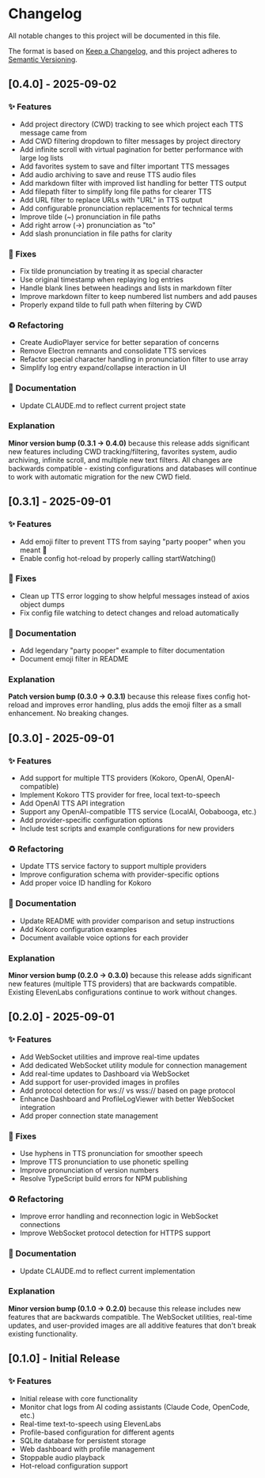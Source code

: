 # Changelog

All notable changes to this project will be documented in this file.

The format is based on [Keep a Changelog](https://keepachangelog.com/en/1.0.0/),
and this project adheres to [Semantic Versioning](https://semver.org/spec/v2.0.0.html).

## [0.4.0] - 2025-09-02

### ✨ Features
- Add project directory (CWD) tracking to see which project each TTS message came from
- Add CWD filtering dropdown to filter messages by project directory
- Add infinite scroll with virtual pagination for better performance with large log lists
- Add favorites system to save and filter important TTS messages
- Add audio archiving to save and reuse TTS audio files
- Add markdown filter with improved list handling for better TTS output
- Add filepath filter to simplify long file paths for clearer TTS
- Add URL filter to replace URLs with "URL" in TTS output
- Add configurable pronunciation replacements for technical terms
- Improve tilde (~) pronunciation in file paths
- Add right arrow (→) pronunciation as "to"
- Add slash pronunciation in file paths for clarity

### 🐛 Fixes
- Fix tilde pronunciation by treating it as special character
- Use original timestamp when replaying log entries
- Handle blank lines between headings and lists in markdown filter
- Improve markdown filter to keep numbered list numbers and add pauses
- Properly expand tilde to full path when filtering by CWD

### ♻️ Refactoring
- Create AudioPlayer service for better separation of concerns
- Remove Electron remnants and consolidate TTS services
- Refactor special character handling in pronunciation filter to use array
- Simplify log entry expand/collapse interaction in UI

### 📝 Documentation
- Update CLAUDE.md to reflect current project state

### Explanation
**Minor version bump (0.3.1 → 0.4.0)** because this release adds significant new features including CWD tracking/filtering, favorites system, audio archiving, infinite scroll, and multiple new text filters. All changes are backwards compatible - existing configurations and databases will continue to work with automatic migration for the new CWD field.

## [0.3.1] - 2025-09-01

### ✨ Features
- Add emoji filter to prevent TTS from saying "party pooper" when you meant 🎉
- Enable config hot-reload by properly calling startWatching()

### 🐛 Fixes
- Clean up TTS error logging to show helpful messages instead of axios object dumps
- Fix config file watching to detect changes and reload automatically

### 📝 Documentation
- Add legendary "party pooper" example to filter documentation
- Document emoji filter in README

### Explanation
**Patch version bump (0.3.0 → 0.3.1)** because this release fixes config hot-reload and improves error handling, plus adds the emoji filter as a small enhancement. No breaking changes.

## [0.3.0] - 2025-09-01

### ✨ Features
- Add support for multiple TTS providers (Kokoro, OpenAI, OpenAI-compatible)
- Implement Kokoro TTS provider for free, local text-to-speech
- Add OpenAI TTS API integration
- Support any OpenAI-compatible TTS service (LocalAI, Oobabooga, etc.)
- Add provider-specific configuration options
- Include test scripts and example configurations for new providers

### ♻️ Refactoring
- Update TTS service factory to support multiple providers
- Improve configuration schema with provider-specific options
- Add proper voice ID handling for Kokoro

### 📝 Documentation
- Update README with provider comparison and setup instructions
- Add Kokoro configuration examples
- Document available voice options for each provider

### Explanation
**Minor version bump (0.2.0 → 0.3.0)** because this release adds significant new features (multiple TTS providers) that are backwards compatible. Existing ElevenLabs configurations continue to work without changes.

## [0.2.0] - 2025-09-01

### ✨ Features
- Add WebSocket utilities and improve real-time updates
- Add dedicated WebSocket utility module for connection management
- Add real-time updates to Dashboard via WebSocket
- Add support for user-provided images in profiles
- Add protocol detection for ws:// vs wss:// based on page protocol
- Enhance Dashboard and ProfileLogViewer with better WebSocket integration
- Add proper connection state management

### 🐛 Fixes
- Use hyphens in TTS pronunciation for smoother speech
- Improve TTS pronunciation to use phonetic spelling
- Improve pronunciation of version numbers
- Resolve TypeScript build errors for NPM publishing

### ♻️ Refactoring
- Improve error handling and reconnection logic in WebSocket connections
- Improve WebSocket protocol detection for HTTPS support

### 📝 Documentation
- Update CLAUDE.md to reflect current implementation

### Explanation
**Minor version bump (0.1.0 → 0.2.0)** because this release includes new features that are backwards compatible. The WebSocket utilities, real-time updates, and user-provided images are all additive features that don't break existing functionality.

## [0.1.0] - Initial Release

### ✨ Features
- Initial release with core functionality
- Monitor chat logs from AI coding assistants (Claude Code, OpenCode, etc.)
- Real-time text-to-speech using ElevenLabs
- Profile-based configuration for different agents
- SQLite database for persistent storage
- Web dashboard with profile management
- Stoppable audio playback
- Hot-reload configuration support